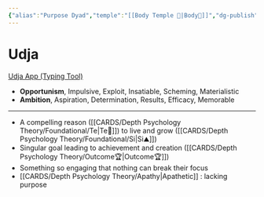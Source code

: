```yaml
---
{"alias":"Purpose Dyad","temple":"[[Body Temple 🌳|Body🌳]]","dg-publish":true,"permalink":"/cards/depth-psychology-theory/purpose/","dgPassFrontmatter":true,"noteIcon":"1","created":"2022-12-31T17:44:59.239+01:00","updated":"2023-05-04T17:07:45.410+02:00"}
---
```


# Udja
[Udja App (Typing Tool)](https://www.udja.app/#/)
- **Opportunism**, Impulsive, Exploit, Insatiable, Scheming, Materialistic
- **Ambition**, Aspiration, Determination, Results, Efficacy, Memorable
---
- A compelling reason ([[CARDS/Depth Psychology Theory/Foundational/Te\|Te🏹]]) to live and grow ([[CARDS/Depth Psychology Theory/Foundational/Si\|Si⛰️]])
- Singular goal leading to achievement and creation ([[CARDS/Depth Psychology Theory/Outcome🏆\|Outcome🏆]])
- Something so engaging that nothing can break their focus 
- [[CARDS/Depth Psychology Theory/Apathy\|Apathetic]] : lacking purpose 